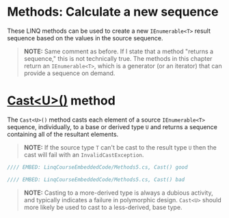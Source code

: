# Methods: Calculate a new sequence

These LINQ methods can be used to create a new `IEnumerable<T>` result sequence based on the values in the source sequence.

> **NOTE:** Same comment as before. If I state that a method "returns a sequence," this is not technically true. The methods in this chapter return an `IEnumerable<T>`, which is a generator (or an iterator) that can provide a sequence on demand.

# [Cast&lt;U&gt;()](https://msdn.microsoft.com/en-us/library/bb341406%28v=vs.110%29.aspx) method
The `Cast<U>()` method casts each element of a source `IEnumerable<T>` sequence, individually, to a base or derived type `U` and returns a sequence containing all of the resultant elements.

> **NOTE:** If the source type `T` can't be cast to the result type `U` then the cast will fail with an `InvalidCastException`.

```csharp
//// EMBED: LinqCourseEmbeddedCode/Methods5.cs, Cast() good
```

```csharp
//// EMBED: LinqCourseEmbeddedCode/Methods5.cs, Cast() bad
```

> **NOTE:** Casting to a more-derived type is always a dubious activity, and typically indicates a failure in polymorphic design. `Cast<U>` should more likely be used to cast to a less-derived, base type.
